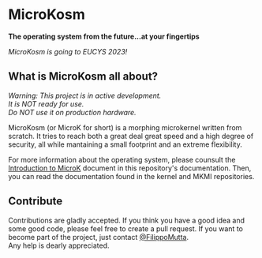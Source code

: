 # MicroKosm
**The operating system from the future...at your fingertips**  

*_MicroKosm is going to EUCYS 2023!_*  

## What is MicroKosm all about?
*_Warning: This project is in active development._*  
*_It is NOT ready for use._*  
*_Do NOT use it on production hardware._*  

MicroKosm (or MicroK for short) is a morphing microkernel written from scratch. It tries to reach both a great deal great speed and a high degree of security, all while mantaining a small footprint and an extreme flexibility.  

For more information about the operating system, please counsult the [Introduction to MicroK](doc/INTRODUCTION_TO_MICROK.md) document in this repository's documentation. Then, you can read the documentation found in the kernel and MKMI repositories.  


## Contribute
Contributions are gladly accepted. If you think you have a good idea and some good code, please feel free to create a pull request.
If you want to become part of the project, just contact [@FilippoMutta](https://github.com/FilippoMutta).  
Any help is dearly appreciated.  
